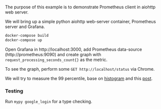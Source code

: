The purpose of this example is to demonstrate Prometheus client in aiohttp web server.

We will bring up a simple python aiohttp web-server container, Prometheus server and Grafana.  

```bash
docker-compose build
docker-compose up
```

Open Grafana in http://localhost:3000, add Prometheus data-source (http://prometheus:9090) and create graph with
`request_processing_seconds_count{}` as the metric.

To see the graph, perform some `GET http://localhost/status` via Chrome.


We will try to measure the 99 percentile, base on [histogram](https://prometheus.io/docs/prometheus/latest/querying/functions/#histogram_quantile) and this [post](https://povilasv.me/prometheus-tracking-request-duration/).

### Testing
Run `mypy google_login` for a type checking.


